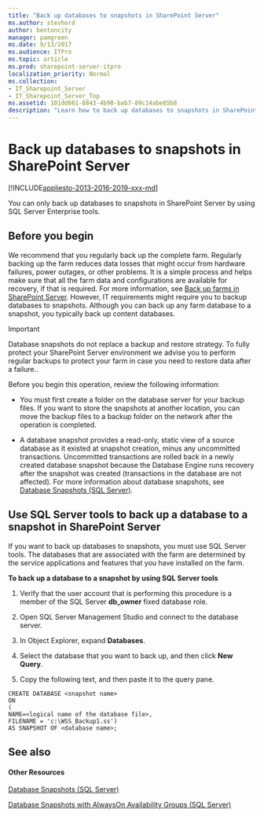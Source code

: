 ```yaml
---
title: "Back up databases to snapshots in SharePoint Server"
ms.author: stevhord
author: bentoncity
manager: pamgreen
ms.date: 9/13/2017
ms.audience: ITPro
ms.topic: article
ms.prod: sharepoint-server-itpro
localization_priority: Normal
ms.collection:
- IT_Sharepoint_Server
- IT_Sharepoint_Server_Top
ms.assetid: 101dd661-8843-4b98-bab7-89c14abe65b8
description: "Learn how to back up databases to snapshots in SharePoint Server by using SQL Server Enterprise."
---
```


# Back up databases to snapshots in SharePoint Server

[!INCLUDE[appliesto-2013-2016-2019-xxx-md](../includes/appliesto-2013-2016-2019-xxx-md.md)]
  
You can only back up databases to snapshots in SharePoint Server by using SQL Server Enterprise tools.
  
## Before you begin
<a name="begin"> </a>

We recommend that you regularly back up the complete farm. Regularly backing up the farm reduces data losses that might occur from hardware failures, power outages, or other problems. It is a simple process and helps make sure that all the farm data and configurations are available for recovery, if that is required. For more information, see [Back up farms in SharePoint Server](back-up-a-farm.md). However, IT requirements might require you to backup databases to snapshots. Although you can back up any farm database to a snapshot, you typically back up content databases.
  
> [!IMPORTANT]
> Database snapshots do not replace a backup and restore strategy. To fully protect your SharePoint Server environment we advise you to perform regular backups to protect your farm in case you need to restore data after a failure.. 
  
Before you begin this operation, review the following information:
  
- You must first create a folder on the database server for your backup files. If you want to store the snapshots at another location, you can move the backup files to a backup folder on the network after the operation is completed.
    
- A database snapshot provides a read-only, static view of a source database as it existed at snapshot creation, minus any uncommitted transactions. Uncommitted transactions are rolled back in a newly created database snapshot because the Database Engine runs recovery after the snapshot was created (transactions in the database are not affected). For more information about database snapshots, see [Database Snapshots (SQL Server)](http://go.microsoft.com/fwlink/p/?LinkID=715786&amp;clcid=0x409). 
    
## Use SQL Server tools to back up a database to a snapshot in SharePoint Server
<a name="proc1"> </a>

If you want to back up databases to snapshots, you must use SQL Server tools. The databases that are associated with the farm are determined by the service applications and features that you have installed on the farm.
  
 **To back up a database to a snapshot by using SQL Server tools**
  
1. Verify that the user account that is performing this procedure is a member of the SQL Server **db_owner** fixed database role. 
    
2. Open SQL Server Management Studio and connect to the database server.
    
3. In Object Explorer, expand **Databases**.
    
4. Select the database that you want to back up, and then click **New Query**.
    
5. Copy the following text, and then paste it to the query pane.
    
  ```
  CREATE DATABASE <snapshot name>
  ON
  (
  NAME=<logical name of the database file>,
  FILENAME = 'c:\WSS_Backup1.ss')
  AS SNAPSHOT OF <database name>;
  ```

## See also
<a name="proc1"> </a>

#### Other Resources

[Database Snapshots (SQL Server)](http://go.microsoft.com/fwlink/p/?LinkID=715786&amp;clcid=0x409)
  
[Database Snapshots with AlwaysOn Availability Groups (SQL Server)](http://go.microsoft.com/fwlink/p/?LinkID=715787&amp;clcid=0x409)

